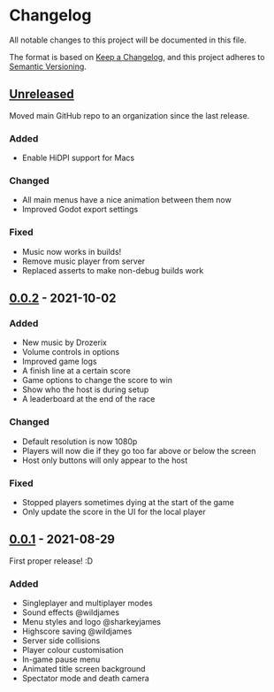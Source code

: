# Changelog
All notable changes to this project will be documented in this file.

The format is based on [Keep a Changelog](https://keepachangelog.com/en/1.0.0/),
and this project adheres to [Semantic Versioning](https://semver.org/spec/v2.0.0.html).

<!--
Types of changes:
  Added - for new features.
  Changed - for changes in existing functionality.
  Deprecated - for soon-to-be removed features.
  Removed - for now removed features.
  Fixed - for any bug fixes.
  Security - in case of vulnerabilities.
-->

## [Unreleased]

Moved main GitHub repo to an organization since the last release.

### Added
- Enable HiDPI support for Macs
### Changed
- All main menus have a nice animation between them now
- Improved Godot export settings
### Fixed
- Music now works in builds!
- Remove music player from server
- Replaced asserts to make non-debug builds work

## [0.0.2] - 2021-10-02

### Added
- New music by Drozerix
- Volume controls in options
- Improved game logs
- A finish line at a certain score
- Game options to change the score to win
- Show who the host is during setup
- A leaderboard at the end of the race

### Changed
- Default resolution is now 1080p
- Players will now die if they go too far above or below the screen
- Host only buttons will only appear to the host

### Fixed
- Stopped players sometimes dying at the start of the game
- Only update the score in the UI for the local player

## [0.0.1] - 2021-08-29
First proper release! :D
### Added
- Singleplayer and multiplayer modes
- Sound effects @wildjames
- Menu styles and logo @sharkeyjames
- Highscore saving @wildjames
- Server side collisions
- Player colour customisation
- In-game pause menu
- Animated title screen background
- Spectator mode and death camera

[Unreleased]: https://github.com/Jibbajabbafic/Flappy-Race/compare/v0.0.2...HEAD
[0.0.2]: https://github.com/Jibbajabbafic/Flappy-Race/releases/tag/v0.0.2
[0.0.1]: https://github.com/Jibbajabbafic/Flappy-Race/releases/tag/v0.0.1